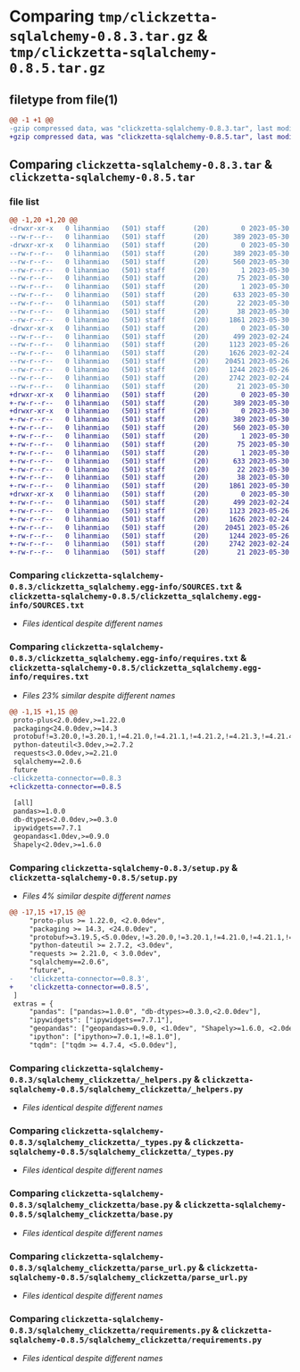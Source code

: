 # Comparing `tmp/clickzetta-sqlalchemy-0.8.3.tar.gz` & `tmp/clickzetta-sqlalchemy-0.8.5.tar.gz`

## filetype from file(1)

```diff
@@ -1 +1 @@
-gzip compressed data, was "clickzetta-sqlalchemy-0.8.3.tar", last modified: Tue May 30 03:00:37 2023, max compression
+gzip compressed data, was "clickzetta-sqlalchemy-0.8.5.tar", last modified: Tue May 30 14:05:34 2023, max compression
```

## Comparing `clickzetta-sqlalchemy-0.8.3.tar` & `clickzetta-sqlalchemy-0.8.5.tar`

### file list

```diff
@@ -1,20 +1,20 @@
-drwxr-xr-x   0 lihanmiao   (501) staff       (20)        0 2023-05-30 03:00:37.373834 clickzetta-sqlalchemy-0.8.3/
--rw-r--r--   0 lihanmiao   (501) staff       (20)      389 2023-05-30 03:00:37.373723 clickzetta-sqlalchemy-0.8.3/PKG-INFO
-drwxr-xr-x   0 lihanmiao   (501) staff       (20)        0 2023-05-30 03:00:37.372303 clickzetta-sqlalchemy-0.8.3/clickzetta_sqlalchemy.egg-info/
--rw-r--r--   0 lihanmiao   (501) staff       (20)      389 2023-05-30 03:00:37.000000 clickzetta-sqlalchemy-0.8.3/clickzetta_sqlalchemy.egg-info/PKG-INFO
--rw-r--r--   0 lihanmiao   (501) staff       (20)      560 2023-05-30 03:00:37.000000 clickzetta-sqlalchemy-0.8.3/clickzetta_sqlalchemy.egg-info/SOURCES.txt
--rw-r--r--   0 lihanmiao   (501) staff       (20)        1 2023-05-30 03:00:37.000000 clickzetta-sqlalchemy-0.8.3/clickzetta_sqlalchemy.egg-info/dependency_links.txt
--rw-r--r--   0 lihanmiao   (501) staff       (20)       75 2023-05-30 03:00:37.000000 clickzetta-sqlalchemy-0.8.3/clickzetta_sqlalchemy.egg-info/entry_points.txt
--rw-r--r--   0 lihanmiao   (501) staff       (20)        1 2023-05-30 03:00:37.000000 clickzetta-sqlalchemy-0.8.3/clickzetta_sqlalchemy.egg-info/not-zip-safe
--rw-r--r--   0 lihanmiao   (501) staff       (20)      633 2023-05-30 03:00:37.000000 clickzetta-sqlalchemy-0.8.3/clickzetta_sqlalchemy.egg-info/requires.txt
--rw-r--r--   0 lihanmiao   (501) staff       (20)       22 2023-05-30 03:00:37.000000 clickzetta-sqlalchemy-0.8.3/clickzetta_sqlalchemy.egg-info/top_level.txt
--rw-r--r--   0 lihanmiao   (501) staff       (20)       38 2023-05-30 03:00:37.373868 clickzetta-sqlalchemy-0.8.3/setup.cfg
--rw-r--r--   0 lihanmiao   (501) staff       (20)     1861 2023-05-30 03:00:35.000000 clickzetta-sqlalchemy-0.8.3/setup.py
-drwxr-xr-x   0 lihanmiao   (501) staff       (20)        0 2023-05-30 03:00:37.373584 clickzetta-sqlalchemy-0.8.3/sqlalchemy_clickzetta/
--rw-r--r--   0 lihanmiao   (501) staff       (20)      499 2023-02-24 03:50:44.000000 clickzetta-sqlalchemy-0.8.3/sqlalchemy_clickzetta/__init__.py
--rw-r--r--   0 lihanmiao   (501) staff       (20)     1123 2023-05-26 08:14:07.000000 clickzetta-sqlalchemy-0.8.3/sqlalchemy_clickzetta/_helpers.py
--rw-r--r--   0 lihanmiao   (501) staff       (20)     1626 2023-02-24 03:50:44.000000 clickzetta-sqlalchemy-0.8.3/sqlalchemy_clickzetta/_types.py
--rw-r--r--   0 lihanmiao   (501) staff       (20)    20451 2023-05-26 08:14:07.000000 clickzetta-sqlalchemy-0.8.3/sqlalchemy_clickzetta/base.py
--rw-r--r--   0 lihanmiao   (501) staff       (20)     1244 2023-05-26 08:14:07.000000 clickzetta-sqlalchemy-0.8.3/sqlalchemy_clickzetta/parse_url.py
--rw-r--r--   0 lihanmiao   (501) staff       (20)     2742 2023-02-24 03:50:44.000000 clickzetta-sqlalchemy-0.8.3/sqlalchemy_clickzetta/requirements.py
--rw-r--r--   0 lihanmiao   (501) staff       (20)       21 2023-05-30 03:00:35.000000 clickzetta-sqlalchemy-0.8.3/sqlalchemy_clickzetta/version.py
+drwxr-xr-x   0 lihanmiao   (501) staff       (20)        0 2023-05-30 14:05:34.776893 clickzetta-sqlalchemy-0.8.5/
+-rw-r--r--   0 lihanmiao   (501) staff       (20)      389 2023-05-30 14:05:34.776749 clickzetta-sqlalchemy-0.8.5/PKG-INFO
+drwxr-xr-x   0 lihanmiao   (501) staff       (20)        0 2023-05-30 14:05:34.774917 clickzetta-sqlalchemy-0.8.5/clickzetta_sqlalchemy.egg-info/
+-rw-r--r--   0 lihanmiao   (501) staff       (20)      389 2023-05-30 14:05:34.000000 clickzetta-sqlalchemy-0.8.5/clickzetta_sqlalchemy.egg-info/PKG-INFO
+-rw-r--r--   0 lihanmiao   (501) staff       (20)      560 2023-05-30 14:05:34.000000 clickzetta-sqlalchemy-0.8.5/clickzetta_sqlalchemy.egg-info/SOURCES.txt
+-rw-r--r--   0 lihanmiao   (501) staff       (20)        1 2023-05-30 14:05:34.000000 clickzetta-sqlalchemy-0.8.5/clickzetta_sqlalchemy.egg-info/dependency_links.txt
+-rw-r--r--   0 lihanmiao   (501) staff       (20)       75 2023-05-30 14:05:34.000000 clickzetta-sqlalchemy-0.8.5/clickzetta_sqlalchemy.egg-info/entry_points.txt
+-rw-r--r--   0 lihanmiao   (501) staff       (20)        1 2023-05-30 14:05:34.000000 clickzetta-sqlalchemy-0.8.5/clickzetta_sqlalchemy.egg-info/not-zip-safe
+-rw-r--r--   0 lihanmiao   (501) staff       (20)      633 2023-05-30 14:05:34.000000 clickzetta-sqlalchemy-0.8.5/clickzetta_sqlalchemy.egg-info/requires.txt
+-rw-r--r--   0 lihanmiao   (501) staff       (20)       22 2023-05-30 14:05:34.000000 clickzetta-sqlalchemy-0.8.5/clickzetta_sqlalchemy.egg-info/top_level.txt
+-rw-r--r--   0 lihanmiao   (501) staff       (20)       38 2023-05-30 14:05:34.776936 clickzetta-sqlalchemy-0.8.5/setup.cfg
+-rw-r--r--   0 lihanmiao   (501) staff       (20)     1861 2023-05-30 14:05:32.000000 clickzetta-sqlalchemy-0.8.5/setup.py
+drwxr-xr-x   0 lihanmiao   (501) staff       (20)        0 2023-05-30 14:05:34.776553 clickzetta-sqlalchemy-0.8.5/sqlalchemy_clickzetta/
+-rw-r--r--   0 lihanmiao   (501) staff       (20)      499 2023-02-24 03:50:44.000000 clickzetta-sqlalchemy-0.8.5/sqlalchemy_clickzetta/__init__.py
+-rw-r--r--   0 lihanmiao   (501) staff       (20)     1123 2023-05-26 08:14:07.000000 clickzetta-sqlalchemy-0.8.5/sqlalchemy_clickzetta/_helpers.py
+-rw-r--r--   0 lihanmiao   (501) staff       (20)     1626 2023-02-24 03:50:44.000000 clickzetta-sqlalchemy-0.8.5/sqlalchemy_clickzetta/_types.py
+-rw-r--r--   0 lihanmiao   (501) staff       (20)    20451 2023-05-26 08:14:07.000000 clickzetta-sqlalchemy-0.8.5/sqlalchemy_clickzetta/base.py
+-rw-r--r--   0 lihanmiao   (501) staff       (20)     1244 2023-05-26 08:14:07.000000 clickzetta-sqlalchemy-0.8.5/sqlalchemy_clickzetta/parse_url.py
+-rw-r--r--   0 lihanmiao   (501) staff       (20)     2742 2023-02-24 03:50:44.000000 clickzetta-sqlalchemy-0.8.5/sqlalchemy_clickzetta/requirements.py
+-rw-r--r--   0 lihanmiao   (501) staff       (20)       21 2023-05-30 14:05:32.000000 clickzetta-sqlalchemy-0.8.5/sqlalchemy_clickzetta/version.py
```

### Comparing `clickzetta-sqlalchemy-0.8.3/clickzetta_sqlalchemy.egg-info/SOURCES.txt` & `clickzetta-sqlalchemy-0.8.5/clickzetta_sqlalchemy.egg-info/SOURCES.txt`

 * *Files identical despite different names*

### Comparing `clickzetta-sqlalchemy-0.8.3/clickzetta_sqlalchemy.egg-info/requires.txt` & `clickzetta-sqlalchemy-0.8.5/clickzetta_sqlalchemy.egg-info/requires.txt`

 * *Files 23% similar despite different names*

```diff
@@ -1,15 +1,15 @@
 proto-plus<2.0.0dev,>=1.22.0
 packaging<24.0.0dev,>=14.3
 protobuf!=3.20.0,!=3.20.1,!=4.21.0,!=4.21.1,!=4.21.2,!=4.21.3,!=4.21.4,!=4.21.5,<5.0.0dev,>=3.19.5
 python-dateutil<3.0dev,>=2.7.2
 requests<3.0.0dev,>=2.21.0
 sqlalchemy==2.0.6
 future
-clickzetta-connector==0.8.3
+clickzetta-connector==0.8.5
 
 [all]
 pandas>=1.0.0
 db-dtypes<2.0.0dev,>=0.3.0
 ipywidgets==7.7.1
 geopandas<1.0dev,>=0.9.0
 Shapely<2.0dev,>=1.6.0
```

### Comparing `clickzetta-sqlalchemy-0.8.3/setup.py` & `clickzetta-sqlalchemy-0.8.5/setup.py`

 * *Files 4% similar despite different names*

```diff
@@ -17,15 +17,15 @@
     "proto-plus >= 1.22.0, <2.0.0dev",
     "packaging >= 14.3, <24.0.0dev",
     "protobuf>=3.19.5,<5.0.0dev,!=3.20.0,!=3.20.1,!=4.21.0,!=4.21.1,!=4.21.2,!=4.21.3,!=4.21.4,!=4.21.5",
     "python-dateutil >= 2.7.2, <3.0dev",
     "requests >= 2.21.0, < 3.0.0dev",
     "sqlalchemy==2.0.6",
     "future",
-    'clickzetta-connector==0.8.3',
+    'clickzetta-connector==0.8.5',
 ]
 extras = {
     "pandas": ["pandas>=1.0.0", "db-dtypes>=0.3.0,<2.0.0dev"],
     "ipywidgets": ["ipywidgets==7.7.1"],
     "geopandas": ["geopandas>=0.9.0, <1.0dev", "Shapely>=1.6.0, <2.0dev"],
     "ipython": ["ipython>=7.0.1,!=8.1.0"],
     "tqdm": ["tqdm >= 4.7.4, <5.0.0dev"],
```

### Comparing `clickzetta-sqlalchemy-0.8.3/sqlalchemy_clickzetta/_helpers.py` & `clickzetta-sqlalchemy-0.8.5/sqlalchemy_clickzetta/_helpers.py`

 * *Files identical despite different names*

### Comparing `clickzetta-sqlalchemy-0.8.3/sqlalchemy_clickzetta/_types.py` & `clickzetta-sqlalchemy-0.8.5/sqlalchemy_clickzetta/_types.py`

 * *Files identical despite different names*

### Comparing `clickzetta-sqlalchemy-0.8.3/sqlalchemy_clickzetta/base.py` & `clickzetta-sqlalchemy-0.8.5/sqlalchemy_clickzetta/base.py`

 * *Files identical despite different names*

### Comparing `clickzetta-sqlalchemy-0.8.3/sqlalchemy_clickzetta/parse_url.py` & `clickzetta-sqlalchemy-0.8.5/sqlalchemy_clickzetta/parse_url.py`

 * *Files identical despite different names*

### Comparing `clickzetta-sqlalchemy-0.8.3/sqlalchemy_clickzetta/requirements.py` & `clickzetta-sqlalchemy-0.8.5/sqlalchemy_clickzetta/requirements.py`

 * *Files identical despite different names*

